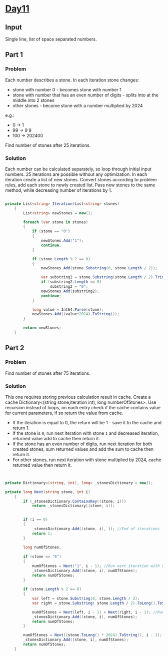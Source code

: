 # [Day11](https://adventofcode.com/2024/day/11)

## Input
Single line, list of space separated numbers.

## Part 1

### Problem
Each number describes a stone.
In each iteration stone changes:
- stone with number 0 - becomes stone with number 1
- stone with number  that has an even number of digits - splits into at the middle into 2 stones 
- other stones - become stone with a number multiplied by 2024

e.g.:
- 0 -> 1
- 99 -> 9 9
- 100 -> 202400

Find number of stones after 25 iterations.
### Solution
Each number can be calculated separately, so loop through initial input numbers.
25 iterations are possible without any optimization.
In each iteration create a list of new stones.
Convert stones according to problem rules, add each stone to newly created list.
Pass new stones to the same method, while decreasing number of iterations by 1.
```csharp

private List<string> Iteration(List<string> stones)
    {
        List<string> newStones = new();

        foreach (var stone in stones)
        {
            if (stone == "0")
            {
                newStones.Add("1");
                continue;
            }

            if (stone.Length % 2 == 0)
            {
                newStones.Add(stone.Substring(0, stone.Length / 2));

                var substring2 = stone.Substring(stone.Length / 2).TrimStart('0');
                if (substring2.Length == 0)
                    substring2 = "0";
                newStones.Add(substring2);
                continue;
            }

            long value = Int64.Parse(stone);
            newStones.Add((value*2024).ToString());
        }

        return newStones;
    }
```
## Part 2
### Problem
Find number of stones after 75 iterations.

### Solution
This one requires storing previous calculation result in cache.
Create a cache Dictionary<(string stone,iteration int), long numberOfStones>.
Use recursion instead of loops, on each entry check if the cache contains value for current parameters, if so return the value from cache.
- If the iteration is equal to 0, the return will be 1 - save it to the cache and return 1.
- If the stone is `0`, run next iteration with stone `1` and decreased iteration, returned value add to cache then return it.
- If the stone has an even number of digits, run next iteration for both created stones, sum returned values and add the sum to cache then return it.
- For other stones, run next iteration with stone multiplied by 2024, cache returned value then return it.
```csharp


private Dictionary<(string, int), long> _stonesDictionary = new();

private long Next(string stone, int i)
    {
        if (_stonesDictionary.ContainsKey((stone, i)))
            return _stonesDictionary[(stone, i)];

        
        if (i == 0)
        {
            _stonesDictionary.Add((stone, i), 1); //End of iterations
            return 1;
        }
        
        long numOfStones;
        
        if (stone == "0")
        {
            numOfStones = Next("1", i - 1); //Run next iteration with new stone = 1
            _stonesDictionary.Add((stone, i), numOfStones); 
            return numOfStones;
        }
        
        if (stone.Length % 2 == 0)
        {
            var left = stone.Substring(0, stone.Length / 2);
            var right = stone.Substring( stone.Length / 2).ToLong().ToString(); //Remove leading 0s

            numOfStones = Next(left, i - 1) + Next(right, i - 1); //Run next iterations for left and right stones
            _stonesDictionary.Add((stone, i), numOfStones);
            return numOfStones;
        }

        numOfStones = Next((stone.ToLong() * 2024).ToString(), i - 1); //Run next iteration with new stone = stone*2024
        _stonesDictionary.Add((stone, i), numOfStones);
        return numOfStones;
    }
```

